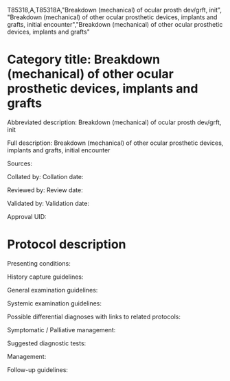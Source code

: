 T85318,A,T85318A,"Breakdown (mechanical) of ocular prosth dev/grft, init", "Breakdown (mechanical) of other ocular prosthetic devices, implants and grafts, initial encounter","Breakdown (mechanical) of other ocular prosthetic devices, implants and grafts"
# Category title: Breakdown (mechanical) of other ocular prosthetic devices, implants and grafts

Abbreviated description: Breakdown (mechanical) of ocular prosth dev/grft, init

Full description: Breakdown (mechanical) of other ocular prosthetic devices, implants and grafts, initial encounter

Sources:

Collated by:
Collation date:

Reviewed by:
Review date:

Validated by:
Validation date:

Approval UID:

# Protocol description

Presenting conditions:

History capture guidelines:

General examination guidelines:

Systemic examination guidelines:

Possible differential diagnoses with links to related protocols:

Symptomatic / Palliative management:

Suggested diagnostic tests:

Management:

Follow-up guidelines:
